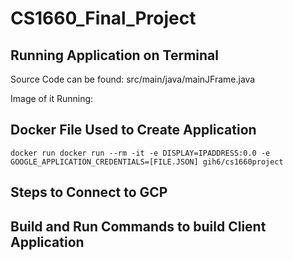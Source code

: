 # CS1660_Final_Project

## Running Application on Terminal

Source Code can be found: src/main/java/mainJFrame.java

Image of it Running: 


## Docker File Used to Create Application

```
docker run docker run --rm -it -e DISPLAY=IPADDRESS:0.0 -e GOOGLE_APPLICATION_CREDENTIALS=[FILE.JSON] gih6/cs1660project
```


## Steps to Connect to GCP

## Build and Run Commands to build Client Application
